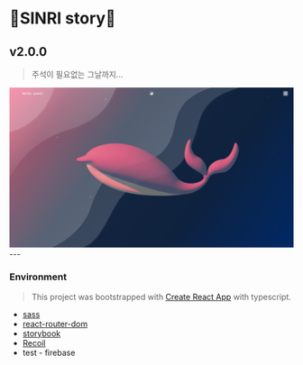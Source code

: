 # 🐧️SINRI story🐧️
## v2.0.0

> 주석이 필요없는 그날까지...  

<img src="./README.png" />
---

### Environment
> This project was bootstrapped with [Create React App](https://github.com/facebook/create-react-app) with typescript.
- [sass](https://www.npmjs.com/package/sass)  
- [react-router-dom](https://www.npmjs.com/package/react-router-dom)  
- [storybook](https://storybook.js.org/)  
- [Recoil]()  
- test - firebase